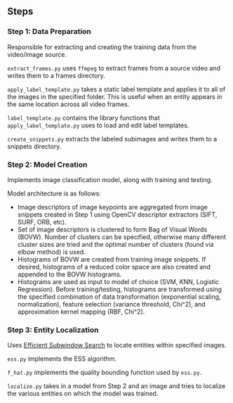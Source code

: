 
## Steps

### Step 1: Data Preparation

Responsible for extracting and creating the training data from the video/image source.

`extract_frames.py` uses `ffmpeg` to extract frames from a source video and writes them to a frames directory.

`apply_label_template.py` takes a static label template and applies it to all of the images in the specified folder. This is useful when an entity appears in the same location across all video frames.

`label_template.py` contains the library functions that `apply_label_template.py` uses to load and edit label templates.

`create_snippets.py` extracts the labeled subimages and writes them to a snippets directory.


### Step 2: Model Creation

Implements image classification model, along with training and testing.

Model architecture is as follows:
* Image descriptors of image keypoints are aggregated from image snippets created in Step 1 using OpenCV descriptor extractors (SIFT, SURF, ORB, etc).
* Set of image descriptors is clustered to form Bag of Visual Words (BOVW). Number of clusters can be specified, otherwise many different cluster sizes are tried and the optimal number of clusters (found via elbow method) is used.
* Histograms of BOVW are created from training image snippets. If desired, histograms of a reduced color space are also created and appended to the BOVW histograms.
* Histograms are used as input to model of choice (SVM, KNN, Logistic Regression). Before training/testing, histograms are transformed using the specified combination of data transformation (exponential scaling, normalization), feature selection (variance threshold, Chi^2), and approximation kernel mapping (RBF, Chi^2).


### Step 3: Entity Localization

Uses [Efficient Subwindow Search](https://ieeexplore.ieee.org/document/5166448) to locate entities within specified images.

`ess.py` implements the ESS algorithm.

`f_hat.py` implements the quality bounding function used by `ess.py`.

`localize.py` takes in a model from Step 2 and an image and tries to localize the various entities on which the model was trained.

